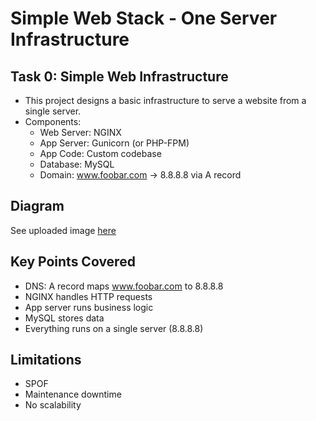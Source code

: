 # Simple Web Stack - One Server Infrastructure

## Task 0: Simple Web Infrastructure

- This project designs a basic infrastructure to serve a website from a single server.
- Components:
  - Web Server: NGINX
  - App Server: Gunicorn (or PHP-FPM)
  - App Code: Custom codebase
  - Database: MySQL
  - Domain: www.foobar.com → 8.8.8.8 via A record

## Diagram

See uploaded image [here](https://your-imgur-link.com)

## Key Points Covered

- DNS: A record maps www.foobar.com to 8.8.8.8
- NGINX handles HTTP requests
- App server runs business logic
- MySQL stores data
- Everything runs on a single server (8.8.8.8)

## Limitations

- SPOF
- Maintenance downtime
- No scalability

